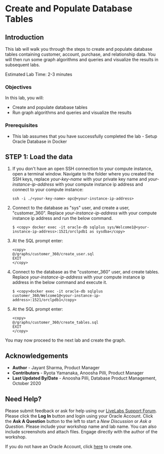 # Create and Populate Database Tables

## Introduction

This lab will walk you through the steps to create and populate database tables containing customer, account, purchase, and relationship data. You will then run some graph algorithms and queries and visualize the results in subsequent labs.

Estimated Lab Time: 2-3 minutes

### Objectives

In this lab, you will:
* Create and populate database tables
* Run graph algorithms and queries and visualize the results

### Prerequisites

* This lab assumes that you have successfully completed the lab - Setup Oracle Database in Docker

## **STEP 1:** Load the data

1. If you don't have an open SSH connection to your compute instance, open a terminal window. Navigate to the folder where you created the SSH keys, replace *your-key-name* with your private key name and *your-instance-ip-address* with your compute instance ip address and connect to your compute instance:

    ```
    ssh -i ./<your-key-name> opc@<your-instance-ip-address>
    ```

2. Connect to the database as "sys" user, and create a user, "customer_360". Replace *your-instance-ip-address* with your compute instance ip address and run the below command.

    ```
    $ <copy> docker exec -it oracle-db sqlplus sys/Welcome1@<your-instance-ip-address>:1521/orclpdb1 as sysdba</copy>
    ```

3. At the SQL prompt enter:

    ```
    <copy>
    @/graphs/customer_360/create_user.sql
    EXIT
    </copy>
    ```

4. Connect to the database as the "customer_360" user, and create tables. Replace *your-instance-ip-address* with your compute instance ip address in the below command and execute it.

    ```
    $ <copy>docker exec -it oracle-db sqlplus customer_360/Welcome1@<your-instance-ip-address>:1521/orclpdb1</copy>
    ```

5. At the SQL prompt enter:

    ```
    <copy>
    @/graphs/customer_360/create_tables.sql
    EXIT
    </copy>
    ```

You may now proceed to the next lab and create the graph.

## Acknowledgements ##

* **Author** -  Jayant Sharma, Product Manager
* **Contributors** - Ryota Yamanaka, Anoosha Pilli, Product Manager
* **Last Updated By/Date** - Anoosha Pilli, Database Product Management, October 2020

## Need Help?
Please submit feedback or ask for help using our [LiveLabs Support Forum](https://community.oracle.com/tech/developers/categories/oracle-graph). Please click the **Log In** button and login using your Oracle Account. Click the **Ask A Question** button to the left to start a *New Discussion* or *Ask a Question*.  Please include your workshop name and lab name.  You can also include screenshots and attach files.  Engage directly with the author of the workshop.

If you do not have an Oracle Account, click [here](https://profile.oracle.com/myprofile/account/create-account.jspx) to create one.

